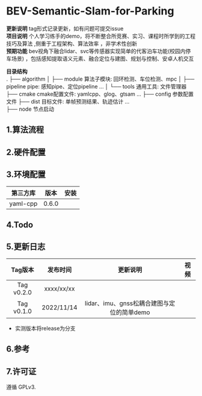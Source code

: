 # BEV-Semantic-Slam-for-Parking

**更新说明** tag形式记录更新，如有问题可提交issue       
**项目说明** 个人学习练手的demo，将不断整合所竞赛、实习、课程时所学到的工程技巧及算法 ,侧重于工程架构、算法效率 ，非学术性创新   
**预期功能**  bev视角下融合lidar、svc等传感器实现简单的代客泊车功能(校园内停车场景)  ，包括感知提取语义元素、融合定位与建图、规划与控制、安卓人机交互

**目录结构**  
.
├── algorithm
│   ├── module		算法子模块: 回环检测、车位检测、mpc
│   ├── pipeline		pipe: 感知pipe、定位pipeline ...
│   └── tools             通用工具: 文件管理器
├── cmake				cmake配置文件: yamlcpp、glog、gtsam ...
├── config				参数配置文件
├── dist					 目标文件: 单帧预测结果、轨迹估计 ...			
├── node				  节点启动


## 1.算法流程


## 2.硬件配置



## 3.环境配置

|  第三方库  |    版本    |安装|
| :----: | :----: | :----: |
| yaml-cpp |0.6.0|  |



## 4.Todo


## 5.更新日志

| Tag版本| 发布时间  |更新说明|视频|  
|:---:|:----:|:---: |:---:| 
| Tag v0.2.0|xxxx/xx/xx||
| Tag v0.1.0|2022/11/14|lidar、imu、gnss松耦合建图与定位的简单demo|

* 实测版本将release为分支   

## 6.参考

## 7.许可证
遵循 GPLv3.
